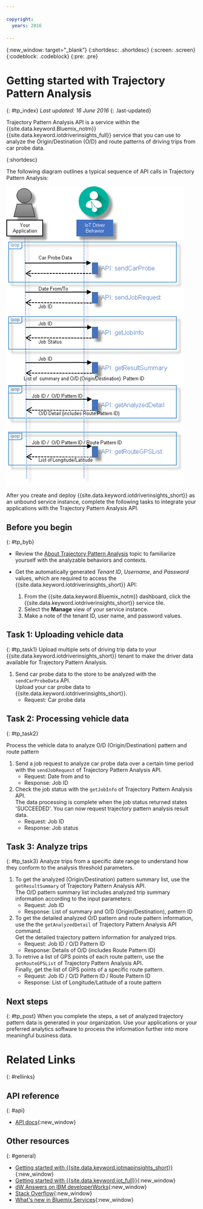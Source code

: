 ```yaml
---

copyright:
  years: 2016

---
```


{:new_window: target="_blank"}
{:shortdesc: .shortdesc}
{:screen: .screen}
{:codeblock: .codeblock}
{:pre: .pre}

# Getting started with Trajectory Pattern Analysis
{: #tp_index}
*Last updated: 16 June 2016*
{: .last-updated}

Trajectory Pattern Analysis API is a service within the {{site.data.keyword.Bluemix_notm}}   {{site.data.keyword.iotdriverinsights_full}} service that you can use to analyze the Origin/Destination (O/D) and route patterns of driving trips from car probe data.

{:shortdesc}

The following diagram outlines a typical sequence of API calls in Trajectory Pattern Analysis:

![Typical analysis sequence](images/tp_sequence_diagram.png "Typical analysis sequence")

After you create and deploy {{site.data.keyword.iotdriverinsights_short}} as an unbound service instance, complete the following tasks to integrate your applications with the Trajectory Pattern Analysis API.

## Before you begin
{: #tp_byb}
- Review the [About Trajectory Pattern Analysis](tp_iotdriverinsights_overview.html) topic to familiarize yourself with the analyzable behaviors and contexts.
- Get the automatically generated *Tenant ID*, *Username*, and *Password* values, which are required to access the {{site.data.keyword.iotdriverinsights_short}} API:

  1. From the {{site.data.keyword.Bluemix_notm}} dashboard, click the {{site.data.keyword.iotdriverinsights_short}} service tile.
  2. Select the **Manage** view of your service instance.
  3. Make a note of the tenant ID, user name, and password values.

## Task 1: Uploading vehicle data
{: #tp_task1}
Upload multiple sets of driving trip data to your  {{site.data.keyword.iotdriverinsights_short}} tenant to make the driver data available for Trajectory Pattern Analysis.

1. Send car probe data to the store to be analyzed with the `sendCarProbeData` API.  
Upload your car probe data to {{site.data.keyword.iotdriverinsights_short}}.
   - Request: Car probe data

## Task 2: Processing vehicle data
{: #tp_task2}

Process the vehicle data to analyze O/D (Origin/Destination) pattern and route pattern

1. Send a job request to analyze car probe data over a certain time period with the `sendJobRequest` of Trajectory Pattern Analysis API.
   - Request: Date from and to
   - Response: Job ID
2. Check the job status with the `getJobInfo` of Trajectory Pattern Analysis API.  
The data processing is complete when the job status returned states 'SUCCEEDED'. You can now request trajectory pattern analysis result data.
   - Request: Job ID
   - Response: Job status

## Task 3: Analyze trips
{: #tp_task3}
Analyze trips from a specific date range to understand how they conform to the analysis threshold parameters.

1. To get the analyzed (Origin/Destination) pattern summary list, use the `getResultSummary` of Trajectory Pattern Analysis API.  
The O/D pattern summary list includes analyzed trip summary information according to the input parameters:
   - Request: Job ID
   - Response: List of  summary and O/D (Origin/Destination), pattern ID
2. To get the detailed analyzed O/D pattern and route pattern information, use the the `getAnalyzedDetail` of Trajectory Pattern Analysis API command.  
Get the detailed trajectory pattern information for analyzed trips.
   - Request: Job ID /  O/D Pattern ID
   - Response: Details of O/D (includes Route Pattern ID)
3. To retrive a list of GPS points of each route pattern, use the `getRouteGPSList` of Trajectory Pattern Analysis API.  
Finally, get the list of GPS points of a specific route pattern.
   - Request: Job ID /  O/D Pattern ID / Route Pattern ID
   - Response: List of Longitude/Latitude of a route pattern

## Next steps
{: #tp_post}
When you complete the steps, a set of analyzed trajectory pattern data is generated in your organization.  Use your applications or your preferred analytics software to process the information further into more meaningful business data.

# Related Links
{: #rellinks}

## API reference
{: #api}

* [API docs](http://ibm.biz/IoTDriverBehavior_APIdoc){:new_window}

## Other resources
{: #general}

* [Getting started with {{site.data.keyword.iotmapinsights_short}}](../IotMapInsights/index.html){:new_window}
* [Getting started with {{site.data.keyword.iot_full}}](https://www.ng.bluemix.net/docs/services/IoT/index.html){:new_window}
* [dW Answers on IBM developerWorks](https://developer.ibm.com/answers/topics/iot-driver-behavior){:new_window}
* [Stack Overflow](http://stackoverflow.com/questions/tagged/iot-driver-behavior){:new_window}
* [What's new in Bluemix Services](http://www.ng.bluemix.net/docs/whatsnew/index.html#services_category){:new_window}
